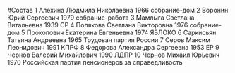 #Состав
1 Алехина Людмила Николаевна 1966 собрание-дом
2 Воронин Юрий Сергеевич 1979 собрание-работа
3 Мамлыга Светлана Витальевна 1939 СР
4 Полякова Светлана Викторовна 1976 собрание-дом
5 Прокопович Екатерина Евгеньевна 1974 ЯБЛОКО
6 Саркисьян Татьяна Андреевна 1965 Трудовая партия России
7 Серов Максим Леонидович 1991 КПРФ
8 Федорова Александра Сергеевна 1953 ЕР
9 Чернов Валерий Михайлович 1990 ЛДПР
10 Чернов Михаил Юрьевич 1970 Российская партия пенсионеров за справедливость
